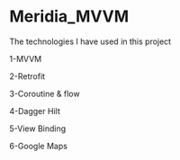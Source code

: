 # Meridia_MVVM
The technologies I have used in this project

1-MVVM

2-Retrofit

3-Coroutine & flow

4-Dagger Hilt

5-View Binding

6-Google Maps
